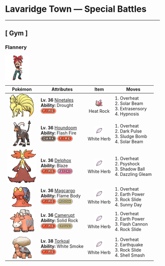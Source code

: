 # Lavaridge Town — Special Battles

---

## [ Gym ]


### Flannery

![Flannery](../../assets/important_trainers/flannery.png "Flannery")

| Pokémon | Attributes | Item | Moves |
|:-------:|------------|:----:|-------|
| ![Ninetales](../../assets/sprites/ninetales/front.gif "Ninetales: Legend has it that Ninetales came into being when nine wizards possessing sacred powers merged into one. This Pokémon is highly intelligent—it can understand human speech.") | **Lv. 36** [Ninetales](../../pokemon/ninetales.md)<br>**Ability:** <span class="tooltip" title="Turns the sunlight harsh when the Pokémon enters a battle.">Drought</span><br>![fire](../../assets/types/fire.png) | ![Heat Rock](../../assets/items/heat_rock.png "Heat Rock")<br><span class="tooltip" title="Held: The holder's Sunny Day will create sunshine lasting for eight turns rather than five.  As this item affects the move rather than the weather itself, the effect is not lost if the holder leaves battle or drops this item.">Heat Rock</span> | 1. <span class="tooltip" title="The user attacks the target at full power. The attack’s recoil harshly lowers the user’s Sp. Atk stat.">Overheat</span><br>2. <span class="tooltip" title="A two-turn attack. The user gathers light, then blasts a bundled beam on the next turn.">Solar Beam</span><br>3. <span class="tooltip" title="The user attacks with an odd, unseeable power. This may also make the target flinch.">Extrasensory</span><br>4. <span class="tooltip" title="The user employs hypnotic suggestion to make the target fall into a deep sleep.">Hypnosis</span> |
| ![Houndoom](../../assets/sprites/houndoom/front.gif "Houndoom: In a Houndoom pack, the one with its horns raked sharply toward the back serves a leadership role. These Pokémon choose their leader by fighting among themselves.") | **Lv. 36** [Houndoom](../../pokemon/houndoom.md)<br>**Ability:** <span class="tooltip" title="Powers up the Pokémon’s Fire-type moves if it’s hit by one.">Flash Fire</span><br>![dark](../../assets/types/dark.png) ![fire](../../assets/types/fire.png) | ![White Herb](../../assets/items/white_herb.png "White Herb")<br><span class="tooltip" title="Held in battle :   At the end of each turn, if any of the holder's stats have a negative stat modifier, the holder consumes this item to remove the modifiers from those stats.">White Herb</span> | 1. <span class="tooltip" title="The user attacks the target at full power. The attack’s recoil harshly lowers the user’s Sp. Atk stat.">Overheat</span><br>2. <span class="tooltip" title="The user releases a horrible aura imbued with dark thoughts. This may also make the target flinch.">Dark Pulse</span><br>3. <span class="tooltip" title="Unsanitary sludge is hurled at the target. This may also poison the target.">Sludge Bomb</span><br>4. <span class="tooltip" title="A two-turn attack. The user gathers light, then blasts a bundled beam on the next turn.">Solar Beam</span> |
| ![Delphox](../../assets/sprites/delphox/front.gif "Delphox: Using psychic power, it generates a fiery vortex of 5,400 degrees Fahrenheit, incinerating foes swept into this whirl of flame.") | **Lv. 36** [Delphox](../../pokemon/delphox.md)<br>**Ability:** <span class="tooltip" title="Powers up Fire-type moves when the Pokémon is in trouble.">Blaze</span><br>![fire](../../assets/types/fire.png) ![psychic](../../assets/types/psychic.png) | ![White Herb](../../assets/items/white_herb.png "White Herb")<br><span class="tooltip" title="Held in battle :   At the end of each turn, if any of the holder's stats have a negative stat modifier, the holder consumes this item to remove the modifiers from those stats.">White Herb</span> | 1. <span class="tooltip" title="The user attacks the target at full power. The attack’s recoil harshly lowers the user’s Sp. Atk stat.">Overheat</span><br>2. <span class="tooltip" title="The user materializes an odd psychic wave to attack the target. This attack does physical damage.">Psyshock</span><br>3. <span class="tooltip" title="The user hurls a shadowy blob at the target. This may also lower the target’s Sp. Def stat.">Shadow Ball</span><br>4. <span class="tooltip" title="The user damages opposing Pokémon by emitting a powerful flash.">Dazzling Gleam</span> |
| ![Magcargo](../../assets/sprites/magcargo/front.gif "Magcargo: Magcargo’s body temperature is approximately 18,000 degrees Fahrenheit. Water is vaporized on contact. If this Pokémon is caught in the rain, the raindrops instantly turn into steam, cloaking the area in a thick fog.") | **Lv. 36** [Magcargo](../../pokemon/magcargo.md)<br>**Ability:** <span class="tooltip" title="Contact with the Pokémon may burn the attacker.">Flame Body</span><br>![fire](../../assets/types/fire.png) ![rock](../../assets/types/rock.png) | ![White Herb](../../assets/items/white_herb.png "White Herb")<br><span class="tooltip" title="Held in battle :   At the end of each turn, if any of the holder's stats have a negative stat modifier, the holder consumes this item to remove the modifiers from those stats.">White Herb</span> | 1. <span class="tooltip" title="The user attacks the target at full power. The attack’s recoil harshly lowers the user’s Sp. Atk stat.">Overheat</span><br>2. <span class="tooltip" title="The user makes the ground under the target erupt with power. This may also lower the target’s Sp. Def.">Earth Power</span><br>3. <span class="tooltip" title="Large boulders are hurled at the opposing Pokémon to inflict damage. This may also make the opposing Pokémon flinch.">Rock Slide</span><br>4. <span class="tooltip" title="The user intensifies the sun for five turns, powering up Fire-type moves.">Sunny Day</span> |
| ![Camerupt](../../assets/sprites/camerupt/front.gif "Camerupt: The humps on Camerupt’s back are formed by a transformation of its bones. They sometimes blast out molten magma. This Pokémon apparently erupts often when it is enraged.") | **Lv. 36** [Camerupt](../../pokemon/camerupt.md)<br>**Ability:** <span class="tooltip" title="Reduces damage from supereffective attacks.">Solid Rock</span><br>![fire](../../assets/types/fire.png) ![ground](../../assets/types/ground.png) | ![White Herb](../../assets/items/white_herb.png "White Herb")<br><span class="tooltip" title="Held in battle :   At the end of each turn, if any of the holder's stats have a negative stat modifier, the holder consumes this item to remove the modifiers from those stats.">White Herb</span> | 1. <span class="tooltip" title="The user attacks the target at full power. The attack’s recoil harshly lowers the user’s Sp. Atk stat.">Overheat</span><br>2. <span class="tooltip" title="The user makes the ground under the target erupt with power. This may also lower the target’s Sp. Def.">Earth Power</span><br>3. <span class="tooltip" title="The user gathers all its light energy and releases it at once. This may also lower the target’s Sp. Def stat.">Flash Cannon</span><br>4. <span class="tooltip" title="Large boulders are hurled at the opposing Pokémon to inflict damage. This may also make the opposing Pokémon flinch.">Rock Slide</span> |
| ![Torkoal](../../assets/sprites/torkoal/front.gif "Torkoal: Torkoal generates energy by burning coal. It grows weaker as the fire dies down. When it is preparing for battle, this Pokémon burns more coal.") | **Lv. 38** [Torkoal](../../pokemon/torkoal.md)<br>**Ability:** <span class="tooltip" title="Prevents other Pokémon from lowering its stats.">White Smoke</span><br>![fire](../../assets/types/fire.png) | ![White Herb](../../assets/items/white_herb.png "White Herb")<br><span class="tooltip" title="Held in battle :   At the end of each turn, if any of the holder's stats have a negative stat modifier, the holder consumes this item to remove the modifiers from those stats.">White Herb</span> | 1. <span class="tooltip" title="The user attacks the target at full power. The attack’s recoil harshly lowers the user’s Sp. Atk stat.">Overheat</span><br>2. <span class="tooltip" title="The user sets off an earthquake that strikes every Pokémon around it. ">Earthquake</span><br>3. <span class="tooltip" title="Large boulders are hurled at the opposing Pokémon to inflict damage. This may also make the opposing Pokémon flinch.">Rock Slide</span><br>4. <span class="tooltip" title="The user breaks its shell, which lowers Defense and Sp. Def stats but sharply raises its Attack, Sp. Atk, and Speed stats.">Shell Smash</span> |


